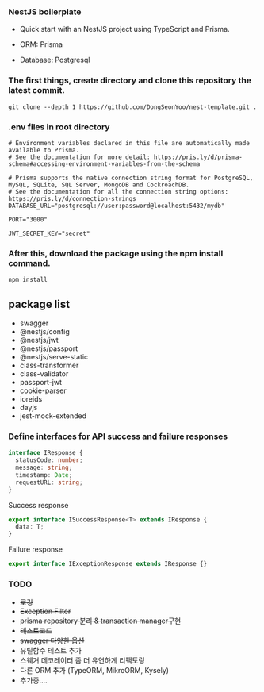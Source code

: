 ### NestJS boilerplate
- Quick start with an NestJS project using TypeScript and Prisma.

- ORM: Prisma
- Database: Postgresql

### The first things, create directory and clone this repository the latest commit.
```
git clone --depth 1 https://github.com/DongSeonYoo/nest-template.git .
```

### .env files in root directory
```shell
# Environment variables declared in this file are automatically made available to Prisma.
# See the documentation for more detail: https://pris.ly/d/prisma-schema#accessing-environment-variables-from-the-schema

# Prisma supports the native connection string format for PostgreSQL, MySQL, SQLite, SQL Server, MongoDB and CockroachDB.
# See the documentation for all the connection string options: https://pris.ly/d/connection-strings
DATABASE_URL="postgresql://user:password@localhost:5432/mydb"

PORT="3000"

JWT_SECRET_KEY="secret"
```

### After this, download the package using the npm install command.
```shell
npm install
```

## package list
- swagger
- @nestjs/config
- @nestjs/jwt
- @nestjs/passport
- @nestjs/serve-static
- class-transformer
- class-validator
- passport-jwt
- cookie-parser
- ioreids
- dayjs
- jest-mock-extended

### Define interfaces for API success and failure responses
```typescript
interface IResponse {
  statusCode: number;
  message: string;
  timestamp: Date;
  requestURL: string;
}

```

Success response
```typescript
export interface ISuccessResponse<T> extends IResponse {
  data: T;
}
```

Failure response
```typescript
export interface IExceptionResponse extends IResponse {}
```

### TODO
- ~~로깅~~
- ~~Exception Filter~~
- ~~prisma repository 분리 & transaction manager구현~~
- ~~테스트코드~~
- ~~swagger 다양한 옵션~~
- 유틸함수 테스트 추가
- 스웨거 데코레이터 좀 더 유연하게 리팩토링
- 다른 ORM 추가 (TypeORM, MikroORM, Kysely)
- 추가중....
